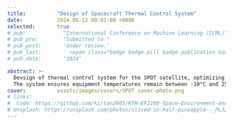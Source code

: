 ```yaml
---
title:          "Design of Spacecraft Thermal Control System"
date:           2024-05-12 00:01:00 +0800
selected:       true
# pub:            "International Conference on Machine Learning (ICML)"
# pub_pre:        "Submitted to "
# pub_post:       'Under review.'
# pub_last:       ' <span class="badge badge-pill badge-publication badge-success">Spotlight</span>'
# pub_date:       "2024"

abstract: >-
  Devsign of thermal control system for the SPOT satellite, optimizing radiator sizing for thermal rejection and heater power for 60-70% duty cycles. 
  The system ensures equipment temperatures remain between -10°C and 25°C under extreme space conditions, based on satellite life and orbit analysis.
cover:          assets/images/covers/SPOT_cover-photo.png
# links:
#  Code: https://github.com/kirtan2605/KTH-EF2260-Space-Environment-and-Spacecraft-Engineering
# Unsplash: https://unsplash.com/photos/sliced-in-half-pineapple--_PLJZmHZzk
---
```

